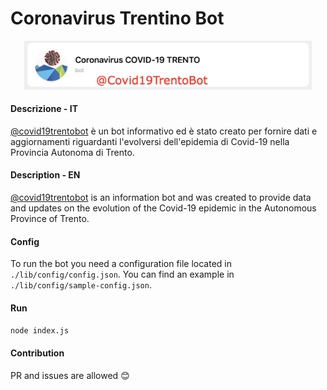 # Coronavirus Trentino Bot

<p align="center">
  <img width="460" src="https://github.com/Xiryl/Covid19TrentoBot/raw/master/img_bot.png">
</p>

#### Descrizione - IT

[@covid19trentobot](https://www.t.me/covid19trentobot) è un bot informativo ed è stato creato per fornire dati e aggiornamenti riguardanti l'evolversi dell'epidemia di Covid-19 nella Provincia Autonoma di Trento.

#### Description - EN
[@covid19trentobot](https://www.t.me/covid19trentobot) is an information bot and was created to provide data and updates on the evolution of the Covid-19 epidemic in the Autonomous Province of Trento.

#### Config

To run the bot you need a configuration file located in `./lib/config/config.json`. You can find an example in `./lib/config/sample-config.json`.

#### Run

`node index.js`

#### Contribution

PR and issues are allowed :blush:
